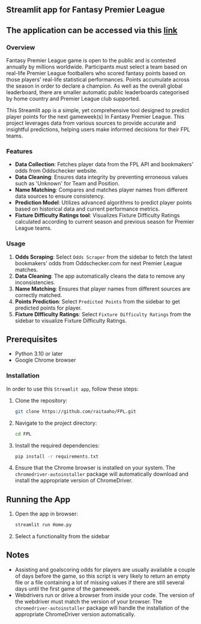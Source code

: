   ## Streamlit app for Fantasy Premier League 

  ## The application can be accessed via this [**link**](https://fplraita.streamlit.app/)

  ### Overview

  Fantasy Premier League game is open to the public and is contested annually by millions worldwide. Participants must select a team based on real-life Premier League footballers who scored fantasy points based on those players' real-life statistical performances. Points accumulate across the season in order to declare a champion. As well as the overall global leaderboard, there are smaller automatic public leaderboards categorised by home country and Premier League club supported.

  This Streamlit app is a simple, yet comprehensive tool designed to predict player points for the next gameweek(s) In Fantasy Premier League. This project leverages data from various sources to provide accurate and insightful predictions, helping users make informed decisions for their FPL teams.

  ### Features

  - **Data Collection**: Fetches player data from the FPL API and bookmakers' odds from Oddschecker website.
  - **Data Cleaning**: Ensures data integrity by preventing erroneous values such as 'Unknown' for Team and Position.
  - **Name Matching**: Compares and matches player names from different data sources to ensure consistency.
  - **Prediction Model**: Utilizes advanced algorithms to predict player points based on historical data and current performance metrics.
  - **Fixture Difficulty Ratings tool**: Visualizes Fixture Difficulty Ratings calculated according to current season and previous season for Premier League teams.

  ### Usage

  1. **Odds Scraping**: Select `Odds Scraper` from the sidebar to fetch the latest bookmakers' odds from Oddschecker.com for next Premier League matches.
  2. **Data Cleaning**: The app automatically cleans the data to remove any inconsistencies.
  3. **Name Matching**: Ensures that player names from different sources are correctly matched.
  4. **Points Prediction**: Select `Predicted Points` from the sidebar to get predicted points for player.
  5. **Fixture DIfficulty Ratings**: Select `Fixture Difficulty Ratings` from the sidebar to visualize Fixture Difficulty Ratings.

  ## Prerequisites

  - Python 3.10 or later
  - Google Chrome browser

  ### Installation

  In order to use this `Streamlit app`, follow these steps:

  1. Clone the repository:
     ```bash
     git clone https://github.com/raitaaho/FPL.git
     ```
  2. Navigate to the project directory:
     ```bash
     cd FPL
     ```
  3. Install the required dependencies:
     ```bash
     pip install -r requirements.txt
     ```
  4. Ensure that the Chrome browser is installed on your system. The `chromedriver-autoinstaller` package will automatically download and install the appropriate   version of ChromeDriver.

  ## Running the App

  1. Open the app in browser:
     ```bash
     streamlit run Home.py
     ```
  2. Select a functionality from the sidebar

  ## Notes

- Assisting and goalscoring odds for players are usually available a couple of days before the game, so this script is very likely to return an empty file or a file containing a lot of missing values if there are still several days until the first game of the gameweek.
- Webdrivers run or drive a browser from inside your code. The version of the webdriver must match the version of your browser. The `chromedriver-autoinstaller` package will handle the installation of the appropriate ChromeDriver version automatically.

